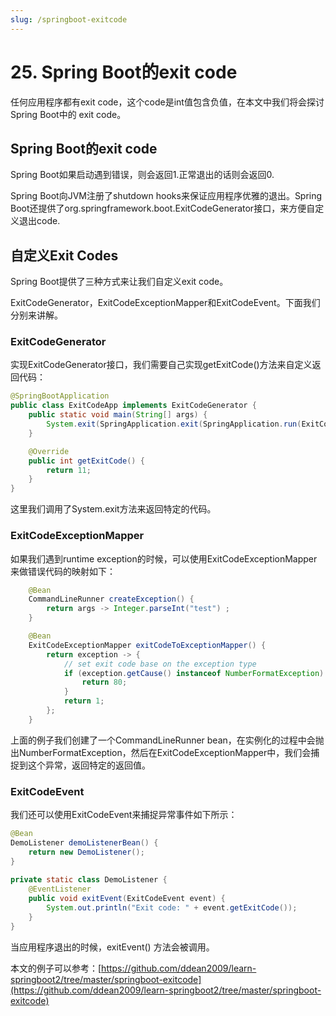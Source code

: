```yaml
---
slug: /springboot-exitcode
---
```


# 25. Spring Boot的exit code

任何应用程序都有exit code，这个code是int值包含负值，在本文中我们将会探讨Spring Boot中的 exit code。

## Spring Boot的exit code

Spring Boot如果启动遇到错误，则会返回1.正常退出的话则会返回0.

Spring Boot向JVM注册了shutdown hooks来保证应用程序优雅的退出。Spring Boot还提供了org.springframework.boot.ExitCodeGenerator接口，来方便自定义退出code.

## 自定义Exit Codes

Spring Boot提供了三种方式来让我们自定义exit code。

ExitCodeGenerator，ExitCodeExceptionMapper和ExitCodeEvent。下面我们分别来讲解。

### ExitCodeGenerator

实现ExitCodeGenerator接口，我们需要自己实现getExitCode()方法来自定义返回代码：

~~~java
@SpringBootApplication
public class ExitCodeApp implements ExitCodeGenerator {
    public static void main(String[] args) {
        System.exit(SpringApplication.exit(SpringApplication.run(ExitCodeApp.class, args)));
    }

    @Override
    public int getExitCode() {
        return 11;
    }
}
~~~

这里我们调用了System.exit方法来返回特定的代码。

### ExitCodeExceptionMapper

如果我们遇到runtime exception的时候，可以使用ExitCodeExceptionMapper来做错误代码的映射如下：

~~~java
    @Bean
    CommandLineRunner createException() {
        return args -> Integer.parseInt("test") ;
    }

    @Bean
    ExitCodeExceptionMapper exitCodeToExceptionMapper() {
        return exception -> {
            // set exit code base on the exception type
            if (exception.getCause() instanceof NumberFormatException) {
                return 80;
            }
            return 1;
        };
    }
~~~

上面的例子我们创建了一个CommandLineRunner bean，在实例化的过程中会抛出NumberFormatException，然后在ExitCodeExceptionMapper中，我们会捕捉到这个异常，返回特定的返回值。

### ExitCodeEvent

我们还可以使用ExitCodeEvent来捕捉异常事件如下所示：

~~~java
@Bean
DemoListener demoListenerBean() {
    return new DemoListener();
}
 
private static class DemoListener {
    @EventListener
    public void exitEvent(ExitCodeEvent event) {
        System.out.println("Exit code: " + event.getExitCode());
    }
}
~~~

当应用程序退出的时候，exitEvent() 方法会被调用。

本文的例子可以参考：[https://github.com/ddean2009/learn-springboot2/tree/master/springboot-exitcode](https://github.com/ddean2009/learn-springboot2/tree/master/springboot-exitcode)
